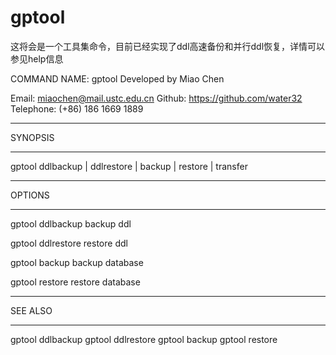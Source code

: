 # gptool

这将会是一个工具集命令，目前已经实现了ddl高速备份和并行ddl恢复，详情可以参见help信息

COMMAND NAME: gptool
Developed by Miao Chen

Email:
miaochen@mail.ustc.edu.cn
Github:
https://github.com/water32
Telephone:
(+86) 186 1669 1889
************************************************************************************************
SYNOPSIS
************************************************************************************************
gptool  ddlbackup | ddlrestore | backup | restore | transfer

*****************************************************
OPTIONS
*****************************************************
gptool  ddlbackup
  backup ddl

gptool  ddlrestore
  restore ddl

gptool backup
  backup database

gptool restore
  restore database

*****************************************************
SEE ALSO
*****************************************************

gptool ddlbackup
gptool ddlrestore
gptool backup
gptool restore
